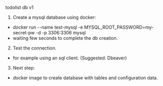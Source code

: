 todolist db v1

1) Create a mysql database using docker:
- docker run --name test-mysql -e MYSQL_ROOT_PASSWORD=my-secret-pw -d -p 3306:3306 mysql
- waiting few seconds to complete the db creation.

2) Test the connection.
- for example using an sql client. (Suggested: Dbeaver)

3) Next step:
- docker image to create database with tables and configuration data.